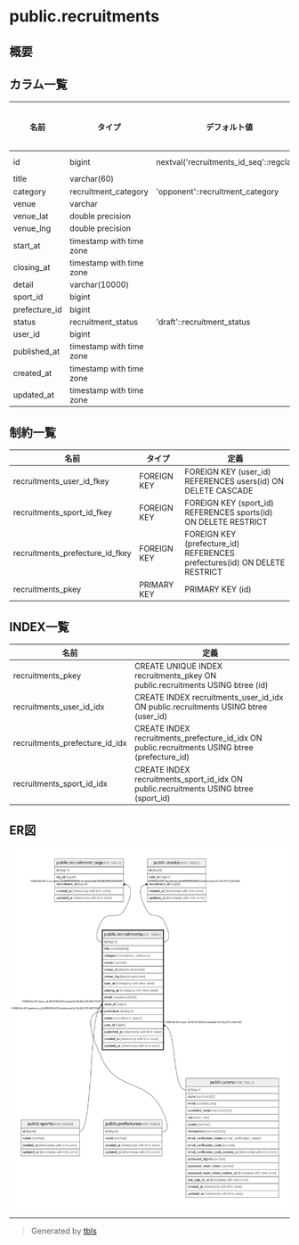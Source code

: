 # public.recruitments

## 概要

## カラム一覧

| 名前 | タイプ | デフォルト値 | Nullable | 子テーブル | 親テーブル | コメント |
| ---- | ------ | ------------ | -------- | ---------- | ---------- | -------- |
| id | bigint | nextval('recruitments_id_seq'::regclass) | false | [public.recruitment_tags](public.recruitment_tags.md) [public.stocks](public.stocks.md) |  |  |
| title | varchar(60) |  | false |  |  |  |
| category | recruitment_category | 'opponent'::recruitment_category | false |  |  |  |
| venue | varchar |  | true |  |  |  |
| venue_lat | double precision |  | true |  |  |  |
| venue_lng | double precision |  | true |  |  |  |
| start_at | timestamp with time zone |  | true |  |  |  |
| closing_at | timestamp with time zone |  | true |  |  |  |
| detail | varchar(10000) |  | true |  |  |  |
| sport_id | bigint |  | false |  | [public.sports](public.sports.md) |  |
| prefecture_id | bigint |  | true |  | [public.prefectures](public.prefectures.md) |  |
| status | recruitment_status | 'draft'::recruitment_status | false |  |  |  |
| user_id | bigint |  | false |  | [public.users](public.users.md) |  |
| published_at | timestamp with time zone |  | true |  |  |  |
| created_at | timestamp with time zone |  | false |  |  |  |
| updated_at | timestamp with time zone |  | false |  |  |  |

## 制約一覧

| 名前 | タイプ | 定義 |
| ---- | ---- | ---------- |
| recruitments_user_id_fkey | FOREIGN KEY | FOREIGN KEY (user_id) REFERENCES users(id) ON DELETE CASCADE |
| recruitments_sport_id_fkey | FOREIGN KEY | FOREIGN KEY (sport_id) REFERENCES sports(id) ON DELETE RESTRICT |
| recruitments_prefecture_id_fkey | FOREIGN KEY | FOREIGN KEY (prefecture_id) REFERENCES prefectures(id) ON DELETE RESTRICT |
| recruitments_pkey | PRIMARY KEY | PRIMARY KEY (id) |

## INDEX一覧

| 名前 | 定義 |
| ---- | ---------- |
| recruitments_pkey | CREATE UNIQUE INDEX recruitments_pkey ON public.recruitments USING btree (id) |
| recruitments_user_id_idx | CREATE INDEX recruitments_user_id_idx ON public.recruitments USING btree (user_id) |
| recruitments_prefecture_id_idx | CREATE INDEX recruitments_prefecture_id_idx ON public.recruitments USING btree (prefecture_id) |
| recruitments_sport_id_idx | CREATE INDEX recruitments_sport_id_idx ON public.recruitments USING btree (sport_id) |

## ER図

![er](public.recruitments.svg)

---

> Generated by [tbls](https://github.com/k1LoW/tbls)

